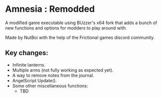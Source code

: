 # Amnesia : Remodded
A modified game executable using BUzzer's x64 fork that adds a bunch of new functions and options for modders to play around with.

Made by NutBoi with the help of the Frictional games discord community.


## Key changes:
- Infinite lanterns.
- Multiple arms (not fully working as expected yet).
- A way to remove notes from the journal.
- AngelScript Update().
- Some other miscellaneous functions:
	- TBD
